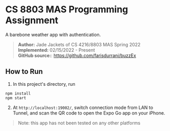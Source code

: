 # CS 8803 MAS Programming Assignment

A barebone weather app with authentication.

> **Author:** Jade Jackets of CS 4216/8803 MAS Spring 2022 <br/>
> **Implemented:** 02/15/2022 - Present <br/>
> **GitHub source:**: https://github.com/farisdurrani/buzzEx

## How to Run
1. In this project's directory, run
```
npm install
npm start
```
2. At `http://localhost:19002/`, switch connection mode from LAN to Tunnel, and scan the QR code to open the Expo Go app on your iPhone.

> Note: this app has not been tested on any other platforms
